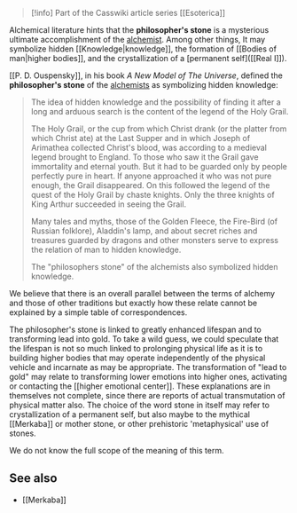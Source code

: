 > [!info] Part of the Casswiki article series [[Esoterica]]

Alchemical literature hints that the **philosopher's stone** is a mysterious ultimate accomplishment of the [alchemist]([[Alchemy]]). Among other things, It may symbolize hidden [[Knowledge|knowledge]], the formation of [[Bodies of man|higher bodies]], and the crystallization of a [permanent self]([[Real I]]).

[[P. D. Ouspensky]], in his book _A New Model of The Universe_, defined the **philosopher's stone** of the [alchemists]([[Alchemy]]) as symbolizing hidden knowledge:

> The idea of hidden knowledge and the possibility of finding it after a long and arduous search is the content of the legend of the Holy Grail.
> 
> The Holy Grail, or the cup from which Christ drank (or the platter from which Christ ate) at the Last Supper and in which Joseph of Arimathea collected Christ's blood, was according to a medieval legend brought to England. To those who saw it the Grail gave immortality and eternal youth. But it had to be guarded only by people perfectly pure in heart. If anyone approached it who was not pure enough, the Grail disappeared. On this followed the legend of the quest of the Holy Grail by chaste knights. Only the three knights of King Arthur succeeded in seeing the Grail.
> 
> Many tales and myths, those of the Golden Fleece, the Fire-Bird (of Russian folklore), Aladdin's lamp, and about secret riches and treasures guarded by dragons and other monsters serve to express the relation of man to hidden knowledge.
> 
> The "philosophers stone" of the alchemists also symbolized hidden knowledge.

We believe that there is an overall parallel between the terms of alchemy and those of other traditions but exactly how these relate cannot be explained by a simple table of correspondences.

The philosopher's stone is linked to greatly enhanced lifespan and to transforming lead into gold. To take a wild guess, we could speculate that the lifespan is not so much linked to prolonging physical life as it is to building higher bodies that may operate independently of the physical vehicle and incarnate as may be appropriate. The transformation of "lead to gold" may relate to transforming lower emotions into higher ones, activating or contacting the [[higher emotional center]]. These explanations are in themselves not complete, since there are reports of actual transmutation of physical matter also. The choice of the word stone in itself may refer to crystallization of a permanent self, but also maybe to the mythical [[Merkaba]] or mother stone, or other prehistoric 'metaphysical' use of stones.

We do not know the full scope of the meaning of this term.

See also
--------

*   [[Merkaba]]